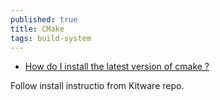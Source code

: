 ```yaml
---
published: true
title: CMake
tags: build-system
---
```

- [How do I install the latest version of cmake ?](https://stackoverflow.com/a/56690743/51386)

Follow install instructio from Kitware repo.
